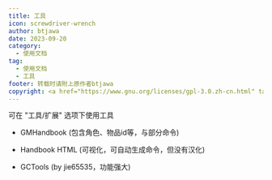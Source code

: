 ```yaml
---
title: 工具
icon: screwdriver-wrench
author: btjawa
date: 2023-09-20
category:
  - 使用文档
tag:
  - 使用文档
  - 工具
footer: 转载时请附上原作者btjawa
copyright: <a href="https://www.gnu.org/licenses/gpl-3.0.zh-cn.html" target="_blank">GPL-3.0 协议</a>&nbsp;版权所有 © 2023 <a href="https://github.com/btjawa/BGP-docs" target="_blank">btjawa</a>
---
```


<!-- more -->

可在 "工具/扩展" 选项下使用工具

- GMHandbook (包含角色、物品id等，与部分命令)

- Handbook HTML (可视化，可自动生成命令，但没有汉化)

- GCTools (by jie65535，功能强大)